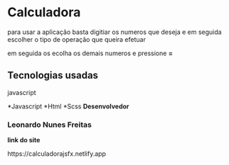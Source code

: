 <h1>Calculadora</h1>
<p>para usar a aplicação basta digitiar os numeros que deseja e em seguida escolher o tipo de operação que queira efetuar<p>
<p>em seguida os ecolha os demais numeros e pressione <strong>=</strong>
<h2>Tecnologias usadas</h2>
<p>javascript<p>
*Javascript
*Html
*Scss
<strong>Desenvolvedor</strong>
<h3>Leonardo Nunes Freitas</h3>
<strong>link do site</strong>
<p>https://calculadorajsfx.netlify.app</p>
